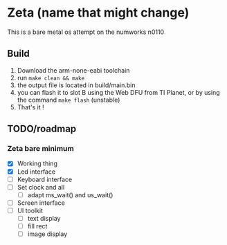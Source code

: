 # Zeta (name that might change)
This is a bare metal os attempt on the numworks n0110

## Build
1. Download the arm-none-eabi toolchain
2. run ```make clean && make```
3. the output file is located in build/main.bin
4. you can flash it to slot B using the Web DFU from TI Planet, or by using the command ```make flash``` (unstable)
5. That's it !

## TODO/roadmap
### Zeta bare minimum
- [x] Working thing
- [x] Led interface
- [ ] Keyboard interface
- [ ] Set clock and all
    - [ ] adapt ms_wait() and us_wait()
- [ ] Screen interface
- [ ] UI toolkit
    - [ ] text display
    - [ ] fill rect
    - [ ] image display